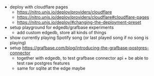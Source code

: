 - deploy with cloudflare pages
  - https://nitro.unjs.io/deploy/providers/cloudflare
  - https://nitro.unjs.io/deploy/providers/cloudflare#cloudflare-pages
  - https://nitro.unjs.io/deploy/#changing-the-deployment-preset
- setup playground for edgedb/grafbase experiments
  - add custom edgedb, store all kinds of things
- show currently playing Spotify song (or last played song if no song is playing)
- setup https://grafbase.com/blog/introducing-the-grafbase-postgres-connector
  - together with edgedb, to test grafbase connector api + be able to test raw postgres features
  - same for sqlite at the edge maybe
